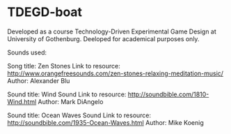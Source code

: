 # TDEGD-boat
Developed as a course Technology-Driven Experimental Game Design at University of Gothenburg. Deeloped for academical purposes only.

Sounds used:

Song title: Zen Stones
Link to resource: http://www.orangefreesounds.com/zen-stones-relaxing-meditation-music/
Author: Alexander Blu

Sound title: Wind Sound
Link to resource: http://soundbible.com/1810-Wind.html
Author: Mark DiAngelo

Sound title: Ocean Waves Sound
Link to resource: http://soundbible.com/1935-Ocean-Waves.html
Author: Mike Koenig
